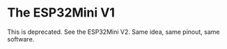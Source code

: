 # The ESP32Mini V1

This is deprecated. See the ESP32Mini V2. Same idea, same pinout, same software.


